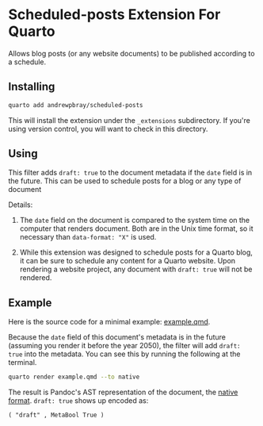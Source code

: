 # Scheduled-posts Extension For Quarto

Allows blog posts (or any website documents) to be published according to a schedule.

## Installing

```bash
quarto add andrewpbray/scheduled-posts
```

This will install the extension under the `_extensions` subdirectory.
If you're using version control, you will want to check in this directory.

## Using

This filter adds `draft: true` to the document metadata if the `date` field is in the future. This can be used to schedule posts for a blog or any type of document

Details:

1. The `date` field on the document is compared to the system time on the computer that renders document. Both are in the Unix time format, so it necessary than `data-format: "X"` is used.

2. While this extension was designed to schedule posts for a Quarto blog, it can be sure to schedule any content for a Quarto website. Upon rendering a website project, any document with `draft: true` will not be rendered.

## Example

Here is the source code for a minimal example: [example.qmd](example.qmd).

Because the `date` field of this document's metadata is in the future (assuming you render it before the year 2050), the filter will add `draft: true` into the metadata. You can see this by running the following at the terminal.

```bash
quarto render example.qmd --to native
```

The result is Pandoc's AST representation of the document, the [native format](https://quarto.org/docs/extensions/lua.html#native-format). `draft: true` shows up encoded as:

```
( "draft" , MetaBool True )
```